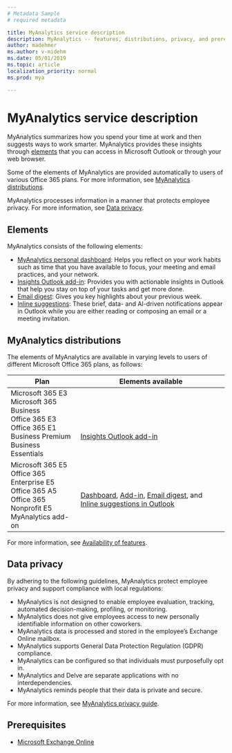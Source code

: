 ```yaml
---
# Metadata Sample
# required metadata

title: MyAnalytics service description
description: MyAnalytics -- features, distributions, privacy, and prerequisites
author: madehmer
ms.author: v-midehm
ms.date: 05/01/2019
ms.topic: article
localization_priority: normal 
ms.prod: mya

---
```


# MyAnalytics service description

MyAnalytics summarizes how you spend your time at work and then suggests ways to work smarter. MyAnalytics provides these insights through [elements](#elements) that you can access in Microsoft Outlook or through your web browser.

Some of the elements of MyAnalytics are provided automatically to users of various Office 365 plans. For more information, see [MyAnalytics distributions](#myanalytics-distributions).  

MyAnalytics processes information in a manner that protects employee privacy. For more information, see [Data privacy](#data-privacy).

## Elements

MyAnalytics consists of the following elements:

 * [MyAnalytics personal dashboard](https://docs.microsoft.com/en-us/workplace-analytics/myanalytics/use/dashboard-2): Helps you reflect on your work habits such as time that you have available to focus, your meeting and email practices, and your network.
 * [Insights Outlook add-in](https://docs.microsoft.com/en-us/workplace-analytics/myanalytics/use/add-in): Provides you with actionable insights in Outlook that help you stay on top of your tasks and get more done.
 * [Email digest](https://docs.microsoft.com/en-us/workplace-analytics/myanalytics/use/email-digest-2): Gives you key highlights about your previous week.
 * [Inline suggestions](https://docs.microsoft.com/en-us/workplace-analytics/myanalytics/use/mya-notifications): These brief, data- and AI-driven notifications appear in Outlook while you are either reading or composing an email or a meeting invitation.

## MyAnalytics distributions

The elements of MyAnalytics are available in varying levels to users of different Microsoft Office 365 plans, as follows: 

| Plan	| Elements available |
| --- | --- |
| Microsoft 365 E3</br>Microsoft 365 Business</br>Office 365 E3</br>Office 365 E1</br>Business Premium</br>Business Essentials | </br></br></br>[Insights Outlook add-in](https://docs.microsoft.com/en-us/workplace-analytics/myanalytics/use/add-in) |
| Microsoft 365 E5</br>Office 365 Enterprise E5</br>Office 365 A5</br>Office 365 Nonprofit E5</br>MyAnalytics add-on | </br>[Dashboard](https://docs.microsoft.com/en-us/workplace-analytics/myanalytics/use/dashboard-2), [Add-in](https://docs.microsoft.com/en-us/workplace-analytics/myanalytics/use/add-in), [Email digest](https://docs.microsoft.com/en-us/workplace-analytics/myanalytics/use/email-digest), and [Inline suggestions in Outlook](https://docs.microsoft.com/en-us/workplace-analytics/myanalytics/use/mya-notifications) |

For more information, see [Availability of features](https://docs.microsoft.com/en-us/workplace-analytics/myanalytics/overview/plans-environments).

## Data privacy

By adhering to the following guidelines, MyAnalytics protect employee privacy and support compliance with local regulations:

 * MyAnalytics is not designed to enable employee evaluation, tracking, automated decision-making, profiling, or monitoring.
 * MyAnalytics does not give employees access to new personally identifiable information on other coworkers.
 * MyAnalytics data is processed and stored in the employee’s Exchange Online mailbox.
 * MyAnalytics supports General Data Protection Regulation (GDPR) compliance.
 * MyAnalytics can be configured so that individuals must purposefully opt in.
 * MyAnalytics and Delve are separate applications with no interdependencies.
 * MyAnalytics reminds people that their data is private and secure.

For more information, see [MyAnalytics privacy guide](https://docs.microsoft.com/en-us/workplace-analytics/myanalytics/overview/privacy-guide).

## Prerequisites

 * [Microsoft Exchange Online](https://docs.microsoft.com/en-us/office365/servicedescriptions/exchange-online-service-description/exchange-online-service-description)
